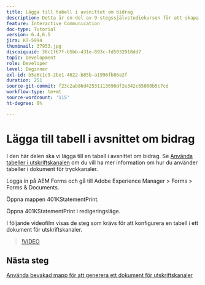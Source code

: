 ```yaml
---
title: Lägga till tabell i avsnittet om bidrag
description: Detta är en del av 9-stegssjälvstudiekursen för att skapa ditt första interaktiva kommunikationsdokument.I det här avsnittet ska vi lägga till en tabell i avsnittet om bidrag.
feature: Interactive Communication
doc-type: Tutorial
version: 6.4,6.5
jira: KT-5994
thumbnail: 37953.jpg
discoiquuid: 36c1f67f-b5bb-431e-893c-fd5032918dd7
topic: Development
role: Developer
level: Beginner
exl-id: b5a6c1c9-2be1-4622-b85b-a1996fb86a2f
duration: 251
source-git-commit: f23c2ab86d42531113690df2e342c65060b5c7cd
workflow-type: tm+mt
source-wordcount: '115'
ht-degree: 0%

---
```


# Lägga till tabell i avsnittet om bidrag

I den här delen ska vi lägga till en tabell i avsnittet om bidrag.
Se [Använda tabeller i utskriftskanalen](/help/forms/interactive-communications/table-in-print-channel-documents-video-use.md) om du vill ha mer information om hur du använder tabeller i dokument för tryckkanaler.

Logga in på AEM Forms och gå till Adobe Experience Manager > Forms > Forms &amp; Documents.

Öppna mappen 401KStatementPrint.

Öppna 401KStatementPrint i redigeringsläge.

I följande videofilm visas de steg som krävs för att konfigurera en tabell i ett dokument för utskriftskanaler.

>[!VIDEO](https://video.tv.adobe.com/v/27769?quality=12&learn=on)

## Nästa steg

[Använda bevakad mapp för att generera ett dokument för utskriftskanaler](./using-watched-folder-to-generate-document.md)
